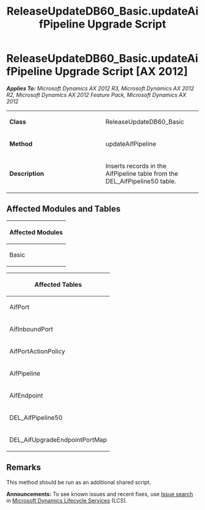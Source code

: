 ﻿---
title: ReleaseUpdateDB60_Basic.updateAifPipeline Upgrade Script
TOCTitle: ReleaseUpdateDB60_Basic.updateAifPipeline Upgrade Script
ms:assetid: db42ec0b-811e-1ff9-e8fe-1baf87c5fad3
ms:mtpsurl: https://msdn.microsoft.com/en-us/library/JJ737165(v=AX.60)
ms:contentKeyID: 49711608
ms.date: 05/18/2015
mtps_version: v=AX.60
---

# ReleaseUpdateDB60\_Basic.updateAifPipeline Upgrade Script [AX 2012]


_**Applies To:** Microsoft Dynamics AX 2012 R3, Microsoft Dynamics AX 2012 R2, Microsoft Dynamics AX 2012 Feature Pack, Microsoft Dynamics AX 2012_

<table>
<colgroup>
<col style="width: 50%" />
<col style="width: 50%" />
</colgroup>
<tbody>
<tr class="odd">
<td><p><strong>Class</strong></p></td>
<td><p>ReleaseUpdateDB60_Basic</p></td>
</tr>
<tr class="even">
<td><p><strong>Method</strong></p></td>
<td><p>updateAifPipeline</p></td>
</tr>
<tr class="odd">
<td><p><strong>Description</strong></p></td>
<td><p>Inserts records in the AifPipeline table from the DEL_AifPipeline50 table.</p></td>
</tr>
</tbody>
</table>


## Affected Modules and Tables

<table>
<colgroup>
<col style="width: 100%" />
</colgroup>
<thead>
<tr class="header">
<th><p>Affected Modules</p></th>
</tr>
</thead>
<tbody>
<tr class="odd">
<td><p>Basic</p></td>
</tr>
</tbody>
</table>


<table>
<colgroup>
<col style="width: 100%" />
</colgroup>
<thead>
<tr class="header">
<th><p>Affected Tables</p></th>
</tr>
</thead>
<tbody>
<tr class="odd">
<td><p>AifPort</p></td>
</tr>
<tr class="even">
<td><p>AifInboundPort</p></td>
</tr>
<tr class="odd">
<td><p>AifPortActionPolicy</p></td>
</tr>
<tr class="even">
<td><p>AifPipeline</p></td>
</tr>
<tr class="odd">
<td><p>AifEndpoint</p></td>
</tr>
<tr class="even">
<td><p>DEL_AifPipeline50</p></td>
</tr>
<tr class="odd">
<td><p>DEL_AifUpgradeEndpointPortMap</p></td>
</tr>
</tbody>
</table>


## Remarks

This method should be run as an additional shared script.

  
**Announcements:** To see known issues and recent fixes, use [Issue search](http://go.microsoft.com/fwlink/?linkid=389258) in [Microsoft Dynamics Lifecycle Services](http://go.microsoft.com/fwlink/?linkid=306505) (LCS).

